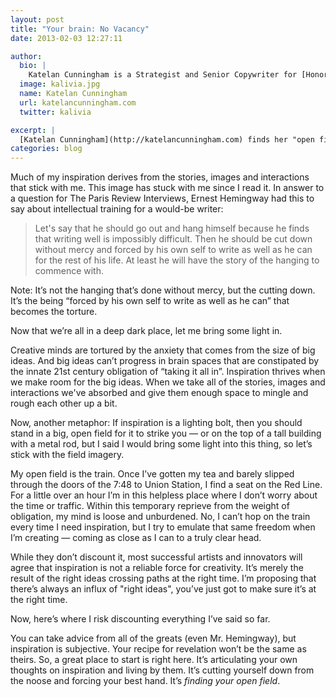 ```yaml
---
layout: post
title: "Your brain: No Vacancy"
date: 2013-02-03 12:27:11

author:
  bio: |
    Katelan Cunningham is a Strategist and Senior Copywriter for [Honor Roll](http://workwithhonor.com), an independent design firm that's creating experiences for social entrepreneurs. She lives in Los Angeles, California and contributes to [Soul Pancake](http://soulpancake.com), [Electric Literature](http://electricliterature.com) and [Drawl Magazine](http://drawlmag.com).
  image: kalivia.jpg
  name: Katelan Cunningham
  url: katelancunningham.com
  twitter: kalivia

excerpt: |
  [Katelan Cunningham](http://katelancunningham.com) finds her "open field", via Hemingway, hanging, and the 7:48a.m. train to Union Station.
categories: blog
---
```


Much of my inspiration derives from the stories, images and interactions that stick with me. This image has stuck with me since I read it. In answer to a question for The Paris Review Interviews, Ernest Hemingway had this to say about intellectual training for a would-be writer:

> Let's say that he should go out and hang himself because he finds that writing well is impossibly difficult. Then he should be cut down without mercy and forced by his own self to write as well as he can for the rest of his life. At least he will have the story of the hanging to commence with.

Note: It’s not the hanging that’s done without mercy, but the cutting down. It’s the being “forced by his own self to write as well as he can” that becomes the torture.

Now that we’re all in a deep dark place, let me bring some light in.

Creative minds are tortured by the anxiety that comes from the size of big ideas. And big ideas can’t progress in brain spaces that are constipated by the innate 21st century obligation of “taking it all in”. Inspiration thrives when we make room for the big ideas. When we take all of the stories, images and interactions we've absorbed and give them enough space to mingle and rough each other up a bit.

Now, another metaphor: If inspiration is a lighting bolt, then you should stand in a big, open field for it to strike you — or on the top of a tall building with a metal rod, but I said I would bring some light into this thing, so let’s stick with the field imagery.

My open field is the train. Once I’ve gotten my tea and barely slipped through the doors of the 7:48 to Union Station, I find a seat on the Red Line. For a little over an hour I’m in this helpless place where I don’t worry about the time or traffic. Within this temporary reprieve from the weight of obligation, my mind is loose and unburdened. No, I can’t hop on the train every time I need inspiration, but I try to emulate that same freedom when I’m creating — coming as close as I can to a truly clear head.

While they don’t discount it, most successful artists and innovators will agree that inspiration is not a reliable force for creativity. It’s merely the result of the right ideas crossing paths at the right time. I’m proposing that there’s always an influx of "right ideas", you’ve just got to make sure it’s at the right time.

Now, here’s where I risk discounting everything I’ve said so far.

You can take advice from all of the greats (even Mr. Hemingway), but inspiration is subjective. Your recipe for revelation won’t be the same as theirs. So, a great place to start is right here. It’s articulating your own thoughts on inspiration and living by them. It’s cutting yourself down from the noose and forcing your best hand. It’s *finding your open field*.